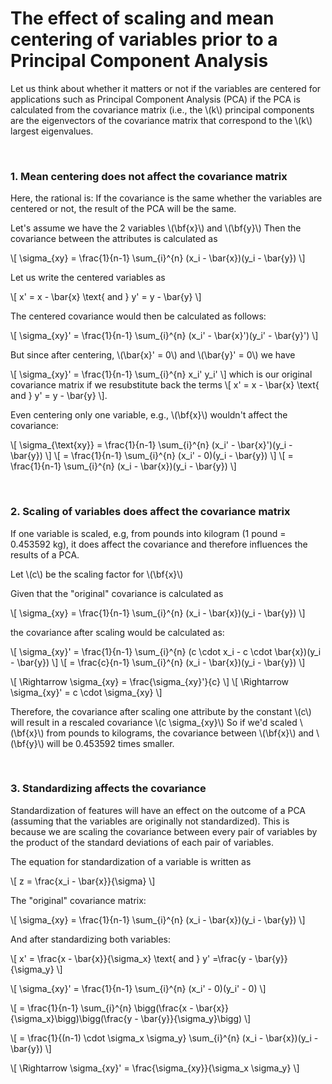 # The effect of scaling and mean centering of variables prior to a Principal Component Analysis

Let us think about whether it matters or not if the variables are centered for applications such as Principal Component Analysis (PCA) if the PCA is calculated from the covariance matrix (i.e., the \\(k\\) principal components are the eigenvectors of the covariance matrix that correspond to the \\(k\\) largest eigenvalues.


<br>

### 1. Mean centering does not affect the covariance matrix

Here, the rational is: If the covariance is the same whether the variables are centered or not, the result of the PCA will be the same.

Let's assume we have the 2 variables \\(\bf{x}\\) and \\(\bf{y}\\) Then the covariance between the attributes is calculated as

\\[ \sigma_{xy} = \frac{1}{n-1} \sum_{i}^{n} (x_i - \bar{x})(y_i - \bar{y})   \\]

Let us write the centered variables as 

\\[ x' = x - \bar{x} \text{ and } y' = y - \bar{y} \\]

The centered covariance would then be calculated as follows:

\\[ \sigma_{xy}' = \frac{1}{n-1} \sum_{i}^{n} (x_i' - \bar{x}')(y_i' - \bar{y}')   \\]

But since after centering, \\(\bar{x}' = 0\\) and \\(\bar{y}' = 0\\) we have 

\\[ \sigma_{xy}' = \frac{1}{n-1} \sum_{i}^{n} x_i' y_i'   \\] which is our original covariance matrix if we resubstitute back the terms 
\\[ x' = x - \bar{x} \text{ and } y' = y - \bar{y} \\].

Even centering only one variable, e.g., \\(\bf{x}\\) wouldn't affect the covariance:

\\[ \sigma_{\text{xy}} = \frac{1}{n-1} \sum_{i}^{n} (x_i' - \bar{x}')(y_i - \bar{y})   \\]
\\[  =  \frac{1}{n-1} \sum_{i}^{n} (x_i' - 0)(y_i - \bar{y})   \\]
\\[  =  \frac{1}{n-1} \sum_{i}^{n} (x_i - \bar{x})(y_i - \bar{y})   \\]

<br>

### 2. Scaling of variables does affect the covariance matrix

If one variable is scaled, e.g, from pounds into kilogram (1 pound = 0.453592 kg), it does affect the covariance and therefore influences the results of a PCA.


Let \\(c\\) be the scaling factor for \\(\bf{x}\\)

Given that the "original" covariance is calculated as

\\[ \sigma_{xy} = \frac{1}{n-1} \sum_{i}^{n} (x_i - \bar{x})(y_i - \bar{y})   \\]

the covariance after scaling would be calculated as:

\\[ \sigma_{xy}' = \frac{1}{n-1} \sum_{i}^{n} (c \cdot x_i - c \cdot  \bar{x})(y_i - \bar{y})   \\]
\\[ =  \frac{c}{n-1} \sum_{i}^{n} (x_i -   \bar{x})(y_i - \bar{y})   \\]

\\[ \Rightarrow \sigma_{xy} = \frac{\sigma_{xy}'}{c} \\]
\\[ \Rightarrow \sigma_{xy}' = c \cdot \sigma_{xy} \\]

Therefore, the covariance after scaling one attribute by the constant \\(c\\) will result in a rescaled covariance \\(c \sigma_{xy}\\) So if we'd scaled \\(\bf{x}\\) from pounds to kilograms, the covariance between \\(\bf{x}\\) and \\(\bf{y}\\) will be 0.453592 times smaller.

<br>

### 3. Standardizing affects the covariance

Standardization of features will have an effect on the outcome of a PCA (assuming that the variables are originally not standardized). This is because we are scaling the covariance between every pair of variables by the product of the standard deviations of each pair of variables.

The equation for standardization of a variable is written as 

\\[ z = \frac{x_i - \bar{x}}{\sigma} \\]

The "original" covariance matrix:

\\[ \sigma_{xy} = \frac{1}{n-1} \sum_{i}^{n} (x_i - \bar{x})(y_i - \bar{y})   \\]

And after standardizing both variables:

\\[ x' = \frac{x - \bar{x}}{\sigma_x} \text{ and } y' =\frac{y - \bar{y}}{\sigma_y} \\]


\\[ \sigma_{xy}' =  \frac{1}{n-1} \sum_{i}^{n} (x_i' - 0)(y_i' - 0)   \\]

\\[  =  \frac{1}{n-1} \sum_{i}^{n} \bigg(\frac{x - \bar{x}}{\sigma_x}\bigg)\bigg(\frac{y - \bar{y}}{\sigma_y}\bigg)   \\]

\\[   = \frac{1}{(n-1) \cdot \sigma_x \sigma_y} \sum_{i}^{n} (x_i - \bar{x})(y_i - \bar{y})   \\]

\\[ \Rightarrow \sigma_{xy}' = \frac{\sigma_{xy}}{\sigma_x \sigma_y} \\]

